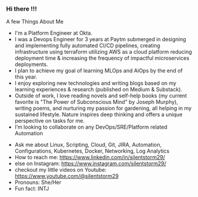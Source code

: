 ### Hi there !!!

<!--
**silentstorm29/silentstorm29** is a ✨ _special_ ✨ repository because its `README.md` (this file) appears on your GitHub profile. 

Here are some ideas to get you started:
-->
A few Things About Me 
-  I'm a Platform Engineer at Okta.
-  I was a Devops Engineer for 3 years at Paytm submerged in designing and implementing fully automated CI/CD pipelines,
  creating infrastructure using terraform utilizing AWS as a cloud platform reducing deployment time & increasing the
  frequency of impactful microservices deployments.
-  I plan to achieve my goal of learning MLOps and AiOps by the end of this year.
-  I enjoy exploring new technologies and writing blogs based on my
learning experiences & research (published on Medium & Substack).
-  Outside of work, I love reading novels and self-help books (my current favorite is "The Power of Subconscious Mind" by
Joseph Murphy), writing poems, and nurturing my passion for gardening, all helping in my
sustained lifestyle. Nature inspires deep thinking and offers a unique perspective on tasks for
me.
-  I’m looking to collaborate on any DevOps/SRE/Platform related Automation
<!--
- 🤔 I’m looking for help with ...
-->
-  Ask me about Linux, Scripting, Cloud, Git, JIRA, Automation, Configurations, Kubernetes, Docker, Networking, Log Analytics
-  How to reach me: https://www.linkedin.com/in/silentstorm29/
-  else on Instagram: https://www.instagram.com/silentstorm29/
-  checkout my little videos on Youtube: https://www.youtube.com/@silentstorm29
-  Pronouns: She/Her
-  Fun fact: INTJ
